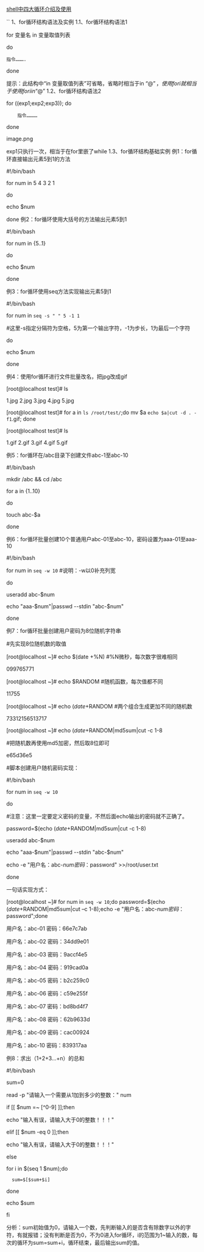[shell中四大循环介绍及使用](https://blog.51cto.com/longlei/2347421)


``
1、for循环结构语法及实例
1.1、for循环结构语法1

for 变量名 in 变量取值列表

do

    指令……….

done

提示：此结构中“in 变量取值列表”可省略，省略时相当于in “$@”，使用for i就相当于使用for i in “$@”
1.2、for循环结构语法2

for ((exp1;exp2;exp3)); do

        指令…………

   done

image.png

exp1只执行一次，相当于在for里嵌了while
1.3、for循环结构基础实例
例1：for循环直接输出元素5到1的方法

#!/bin/bash

for num in 5 4 3 2 1

  do

   echo $num

 done
例2：for循环使用大括号的方法输出元素5到1

#!/bin/bash

for num in {5..1}

  do

   echo $num

 done

 
例3：for循环使用seq方法实现输出元素5到1

#!/bin/bash

for num in `seq -s " " 5 -1 1` 

#这里-s指定分隔符为空格，5为第一个输出字符，-1为步长，1为最后一个字符

  do

   echo $num

 done

 
例4：使用for循环进行文件批量改名，把jpg改成gif

[root@localhost test]# ls

1.jpg  2.jpg  3.jpg  4.jpg  5.jpg

[root@localhost test]# for a in `ls /root/test/`;do mv $a `echo $a|cut -d . -f1`.gif; done

[root@localhost test]# ls

1.gif  2.gif  3.gif  4.gif  5.gif

 
例5：for循环在/abc目录下创建文件abc-1至abc-10

#!/bin/bash

mkdir /abc && cd /abc

for a in {1..10}

   do

  touch abc-$a

done

 
例6：for循环批量创建10个普通用户abc-01至abc-10，密码设置为aaa-01至aaa-10

#!/bin/bash

for num in `seq -w 10`   #说明：-w以0补充列宽

  do

   useradd abc-$num

   echo "aaa-$num"|passwd --stdin "abc-$num"

 done

 
例7：for循环批量创建用户密码为8位随机字符串

#先实现8位随机数的取值

[root@localhost ~]# echo $(date +%N)   #%N微秒，每次数字很难相同

099765771

[root@localhost ~]# echo $RANDOM   #随机函数，每次值都不同

11755

[root@localhost ~]# echo $(date +%N)$RANDOM   #两个组合生成更加不同的随机数

73312156513717

[root@localhost ~]# echo $(date +%N)$RANDOM|md5sum|cut -c 1-8  

#把随机数再使用md5加密，然后取8位即可

e65d36e5

 

#脚本创建用户随机密码实现：

#!/bin/bash

for num in `seq -w 10`

  do

#注意：这里一定要定义密码的变量，不然后面echo输出的密码就不正确了。

   password=$(echo $(date +%N)$RANDOM|md5sum|cut -c 1-8)

   useradd abc-$num

   echo "aaa-$num"|passwd --stdin "abc-$num"

   echo -e "用户名：abc-$num 密码：$password" >>/root/user.txt

 done

 

一句话实现方式：

[root@localhost ~]# for num in `seq -w 10`;do  password=$(echo $(date +%N)$RANDOM|md5sum|cut –c 1-8);echo -e "用户名：abc-$num 密码：$password";done

用户名：abc-01 密码：66e7c7ab

用户名：abc-02 密码：34dd9e01

用户名：abc-03 密码：9accf4e5

用户名：abc-04 密码：919cad0a

用户名：abc-05 密码：b2c259c0

用户名：abc-06 密码：c59e255f

用户名：abc-07 密码：bd8bd4f7

用户名：abc-08 密码：62b9633d

用户名：abc-09 密码：cac00924

用户名：abc-10 密码：839317aa

 
例8：求出（1+2+3...+n）的总和

#!/bin/bash

sum=0

read -p "请输入一个需要从1加到多少的整数：" num

if [[ $num =~ [^0-9] ]];then

   echo "输入有误，请输入大于0的整数！！！"

elif [[ $num -eq 0 ]];then

   echo "输入有误，请输入大于0的整数！！！"

else

   for i in $(seq 1 $num);do

      sum=$[$sum+$i]

   done

   echo $sum

fi

分析：sum初始值为0，请输入一个数，先判断输入的是否含有除数字以外的字符，有就报错；没有判断是否为0，不为0进入for循环，i的范围为1~输入的数，每次的循环为sum=sum+i，循环结束，最后输出sum的值。

```
